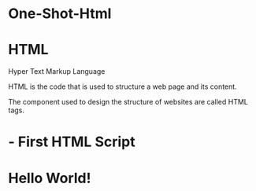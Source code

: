# One-Shot-Html

# HTML

Hyper Text Markup Language

HTML is the code that is used to
structure a web page and its content.

The component used to design the
structure of websites are called HTML tags.

# - First HTML Script
<!DOCTYPE html>
<html lang="en">
<head>
<meta charset="UTF-8" />
<meta http-equiv="X-UA-Compatible" content="IE=edge" />
<meta name="viewport" content="width=device-width, initial-scale=1.0" />
<title>Print Hello</title>
</head>
<body>
<h1>Hello World!</h1>
</body>
</html>

